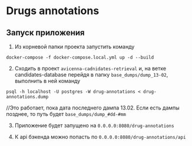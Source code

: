 # Drugs annotations

## Запуск приложения

1. Из корневой папки проекта запустить команду

`docker-compose -f docker-compose.local.yml up -d --build`

2. Сходить в проект `avicenna-cadnidates-retrieval` и, на ветке candidates-database перейдя в папку `base_dumps/dump_13-02`, выполнить в ней команду

`psql -h localhost -U postgres -W drug-annotations < drug-annotations.dump`

//Это работает, пока дата последнего дампа 13.02. Если есть дампы позднее, то путь будет `base_dumps/dump_#dd-#mm`

3. Приложение будет запущено на `0.0.0.0:8080/drug-annotations`

4. К api бэкенда можно попасть по `0.0.0.0:8080/drug-annotations/api`

